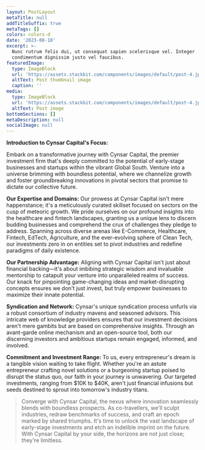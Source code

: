 ```yaml
---
layout: PostLayout
metaTitle: null
addTitleSuffix: true
metaTags: []
colors: colors-d
date: '2023-08-18'
excerpt: >-
  Nunc rutrum felis dui, ut consequat sapien scelerisque vel. Integer
  condimentum dignissim justo vel faucibus.
featuredImage:
  type: ImageBlock
  url: 'https://assets.stackbit.com/components/images/default/post-4.jpeg'
  altText: Post thumbnail image
  caption: ''
media:
  type: ImageBlock
  url: 'https://assets.stackbit.com/components/images/default/post-4.jpeg'
  altText: Post image
bottomSections: []
metaDescription: null
socialImage: null
---
```

**Introduction to Cynsar Capital's Focus:**


Embark on a transformative journey with Cynsar Capital, the premier investment firm that's deeply committed to the potential of early-stage businesses and startups within the vibrant Global South. Venture into a universe brimming with boundless potential, where we channelize growth and foster groundbreaking innovations in pivotal sectors that promise to dictate our collective future.

**Our Expertise and Domains:**
Our prowess at Cynsar Capital isn't mere happenstance; it's a meticulously curated skillset focused on sectors on the cusp of meteoric growth. We pride ourselves on our profound insights into the healthcare and fintech landscapes, granting us a unique lens to discern budding businesses and comprehend the crux of challenges they pledge to address. Spanning across diverse arenas like E-Commerce, Healthcare, Fintech, EdTech, Agriculture, and the ever-evolving sphere of Clean Tech, our investments zero in on entities set to pivot industries and redefine paradigms of daily existence.

**Our Partnership Advantage:**
Aligning with Cynsar Capital isn't just about financial backing—it's about imbibing strategic wisdom and invaluable mentorship to catapult your venture into unparalleled realms of success. Our knack for pinpointing game-changing ideas and market-disrupting concepts ensures we don't just invest, but truly empower businesses to maximize their innate potential.

**Syndication and Network:**
Cynsar's unique syndication process unfurls via a robust consortium of industry mavens and seasoned advisors. This intricate web of knowledge providers ensures that our investment decisions aren't mere gambits but are based on comprehensive insights. Through an avant-garde online mechanism and an open-source tool, both our discerning investors and ambitious startups remain engaged, informed, and involved.

**Commitment and Investment Range:**
To us, every entrepreneur's dream is a tangible vision waiting to take flight. Whether you're an astute entrepreneur crafting novel solutions or a burgeoning startup poised to disrupt the status quo, our faith in your journey is unwavering. Our targeted investments, ranging from $10K to $40K, aren't just financial infusions but seeds destined to sprout into tomorrow's industry titans.

>
> Converge with Cynsar Capital, the nexus where innovation seamlessly blends with boundless prospects. As co-travellers, we'll sculpt industries, redraw benchmarks of success, and craft an epoch marked by shared triumphs. It's time to unlock the vast landscape of early-stage investments and etch an indelible imprint on the future. With Cynsar Capital by your side, the horizons are not just close; they're limitless.

